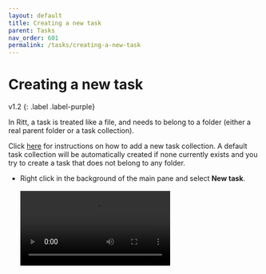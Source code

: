```yaml
---
layout: default
title: Creating a new task
parent: Tasks
nav_order: 601
permalink: /tasks/creating-a-new-task
---
```


# Creating a new task
v1.2
{: .label .label-purple}

In Ritt, a task is treated like a file, and needs to belong to a folder (either a real parent folder or a task collection).

Click [here](/sources/adding-a-task-collection) for instructions on how to add a new task collection. A default task collection will be automatically created if none currently exists and you try to create a task that does not belong to any folder.

- Right click in the background of the main pane and select **New task**.<br/><br/>
  <video autoplay loop controls>
    <source src="/img/v1.0-MP4-Creating-a-New-Task.mp4" type="video/mp4">
  </video><br/>





